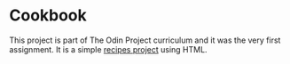 # Cookbook

This project is part of The Odin Project curriculum and it was the very first assignment. It is a simple [recipes project](https://gdimitroff.github.io/cookbook/) using HTML.
